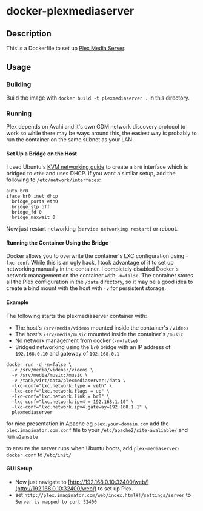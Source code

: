 # docker-plexmediaserver

## Description

This is a Dockerfile to set up [Plex Media Server](http://www.plexapp.com/).

## Usage

### Building

Build the image with `docker build -t plexmediaserver .` in this directory.

### Running

Plex depends on Avahi and it's own GDM network discovery protocol to work so while there may be ways around this, the easiest way is probably to run the container on the same subnet as your LAN.

#### Set Up a Bridge on the Host

I used Ubuntu's [KVM networking guide](http://help.ubuntu.com/community/KVM/Networking) to create a `br0` interface which is bridged to `eth0` and uses DHCP. If you want a similar setup, add the following to `/etc/network/interfaces`:

```
auto br0
iface br0 inet dhcp
  bridge_ports eth0
  bridge_stp off
  bridge_fd 0
  bridge_maxwait 0
```

Now just restart networking (`service networking restart`) or reboot.

#### Running the Container Using the Bridge

Docker allows you to overwrite the container's LXC configuration using `-lxc-conf`. While this is an ugly hack, I took advantage of it to set up networking manually in the container. I completely disabled Docker's network management on the container with `-n=false`. The container stores all the Plex configuration in the `/data` directory, so it may be a good idea to create a bind mount with the host with `-v` for persistent storage.

#### Example

The following starts the plexmediaserver container with:

- The host's `/srv/media/videos` mounted inside the container's `/videos`
- The host's `/srv/media/music` mounted inside the container's `/music`
- No network management from docker (`-n=false`)
- Bridged networking using the `br0` bridge with an IP address of `192.168.0.10` and gateway of `192.168.0.1`

```
docker run -d -n=false \
  -v /srv/media/videos:/videos \
  -v /srv/media/music:/music \
  -v /tank/virt/data/plexmediaserver:/data \
  -lxc-conf="lxc.network.type = veth" \
  -lxc-conf="lxc.network.flags = up" \
  -lxc-conf="lxc.network.link = br0" \
  -lxc-conf="lxc.network.ipv4 = 192.168.1.10" \
  -lxc-conf="lxc.network.ipv4.gateway=192.168.1.1" \
  plexmediaserver
```

for nice presentation in Apache eg `plex.your-domain.com` add the `plex.imaginator.com.conf` file to your `/etc/apache2/site-avaliable/` and run `a2ensite`

to ensure the server runs when Ubuntu boots, add `plex-mediaserver-docker.conf` to `/etc/init/`

#### GUI Setup

* Now just navigate to [http://192.168.0.10:32400/web/](http://192.168.0.10:32400/web/) to set up Plex.
* set `http://plex.imaginator.com/web/index.html#!/settings/server` to `Server is mapped to port 32400`

